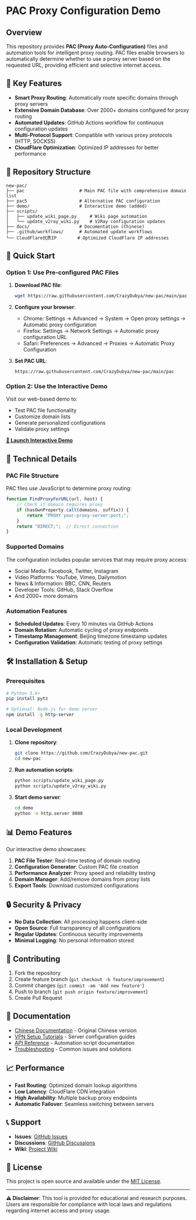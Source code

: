 # PAC Proxy Configuration Demo

## Overview

This repository provides **PAC (Proxy Auto-Configuration)** files and automation tools for intelligent proxy routing. PAC files enable browsers to automatically determine whether to use a proxy server based on the requested URL, providing efficient and selective internet access.

## 🌟 Key Features

- **Smart Proxy Routing**: Automatically route specific domains through proxy servers
- **Extensive Domain Database**: Over 2000+ domains configured for proxy routing
- **Automated Updates**: GitHub Actions workflow for continuous configuration updates
- **Multi-Protocol Support**: Compatible with various proxy protocols (HTTP, SOCKS5)
- **CloudFlare Optimization**: Optimized IP addresses for better performance

## 📁 Repository Structure

```
new-pac/
├── pac                     # Main PAC file with comprehensive domain list
├── pac5                    # Alternative PAC configuration
├── demo/                   # Interactive demo (added)
├── scripts/
│   ├── update_wiki_page.py     # Wiki page automation
│   └── update_v2ray_wiki.py    # V2Ray configuration updates
├── docs/                   # Documentation (Chinese)
├── .github/workflows/      # Automated update workflows
└── CloudFlare优质IP        # Optimized CloudFlare IP addresses
```

## 🚀 Quick Start

### Option 1: Use Pre-configured PAC Files

1. **Download PAC file**:
   ```bash
   wget https://raw.githubusercontent.com/CrazyDubya/new-pac/main/pac
   ```

2. **Configure your browser**:
   - Chrome: Settings → Advanced → System → Open proxy settings → Automatic proxy configuration
   - Firefox: Settings → Network Settings → Automatic proxy configuration URL
   - Safari: Preferences → Advanced → Proxies → Automatic Proxy Configuration

3. **Set PAC URL**:
   ```
   https://raw.githubusercontent.com/CrazyDubya/new-pac/main/pac
   ```

### Option 2: Use the Interactive Demo

Visit our web-based demo to:
- Test PAC file functionality
- Customize domain lists
- Generate personalized configurations
- Validate proxy settings

[**🎯 Launch Interactive Demo**](demo/index.html)

## 🔧 Technical Details

### PAC File Structure

PAC files use JavaScript to determine proxy routing:

```javascript
function FindProxyForURL(url, host) {
    // Check if domain requires proxy
    if (hasOwnProperty.call(domains, suffix)) {
        return "PROXY your-proxy-server:port;";
    }
    return "DIRECT;";  // Direct connection
}
```

### Supported Domains

The configuration includes popular services that may require proxy access:
- Social Media: Facebook, Twitter, Instagram
- Video Platforms: YouTube, Vimeo, Dailymotion
- News & Information: BBC, CNN, Reuters
- Developer Tools: GitHub, Stack Overflow
- And 2000+ more domains

### Automation Features

- **Scheduled Updates**: Every 10 minutes via GitHub Actions
- **Domain Rotation**: Automatic cycling of proxy endpoints
- **Timestamp Management**: Beijing timezone timestamp updates
- **Configuration Validation**: Automatic testing of proxy settings

## 🛠️ Installation & Setup

### Prerequisites

```bash
# Python 3.6+
pip install pytz

# Optional: Node.js for demo server
npm install -g http-server
```

### Local Development

1. **Clone repository**:
   ```bash
   git clone https://github.com/CrazyDubya/new-pac.git
   cd new-pac
   ```

2. **Run automation scripts**:
   ```bash
   python scripts/update_wiki_page.py
   python scripts/update_v2ray_wiki.py
   ```

3. **Start demo server**:
   ```bash
   cd demo
   python -m http.server 8080
   ```

## 📊 Demo Features

Our interactive demo showcases:

1. **PAC File Tester**: Real-time testing of domain routing
2. **Configuration Generator**: Custom PAC file creation
3. **Performance Analyzer**: Proxy speed and reliability testing
4. **Domain Manager**: Add/remove domains from proxy lists
5. **Export Tools**: Download customized configurations

## 🔒 Security & Privacy

- **No Data Collection**: All processing happens client-side
- **Open Source**: Full transparency of all configurations
- **Regular Updates**: Continuous security improvements
- **Minimal Logging**: No personal information stored

## 🤝 Contributing

1. Fork the repository
2. Create feature branch (`git checkout -b feature/improvement`)
3. Commit changes (`git commit -am 'Add new feature'`)
4. Push to branch (`git push origin feature/improvement`)
5. Create Pull Request

## 📖 Documentation

- [Chinese Documentation](README.md) - Original Chinese version
- [VPN Setup Tutorials](docs/) - Server configuration guides
- [API Reference](docs/api.md) - Automation script documentation
- [Troubleshooting](docs/troubleshooting.md) - Common issues and solutions

## 📈 Performance

- **Fast Routing**: Optimized domain lookup algorithms
- **Low Latency**: CloudFlare CDN integration
- **High Availability**: Multiple backup proxy endpoints
- **Automatic Failover**: Seamless switching between servers

## 📞 Support

- **Issues**: [GitHub Issues](https://github.com/CrazyDubya/new-pac/issues)
- **Discussions**: [GitHub Discussions](https://github.com/CrazyDubya/new-pac/discussions)
- **Wiki**: [Project Wiki](https://github.com/CrazyDubya/new-pac/wiki)

## 📄 License

This project is open source and available under the [MIT License](LICENSE).

---

**⚠️ Disclaimer**: This tool is provided for educational and research purposes. Users are responsible for compliance with local laws and regulations regarding internet access and proxy usage.